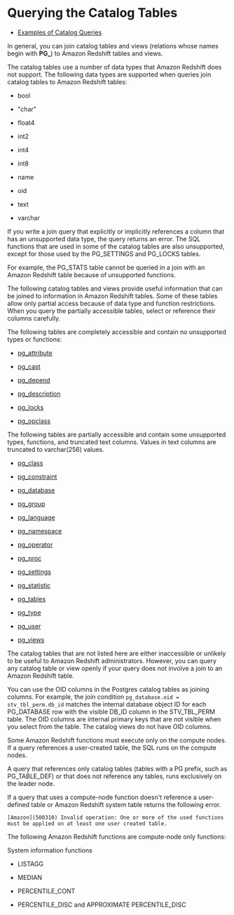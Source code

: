 # Querying the Catalog Tables<a name="c_join_PG"></a>


+ [Examples of Catalog Queries](c_join_PG_examples.md)

In general, you can join catalog tables and views \(relations whose names begin with **PG\_**\) to Amazon Redshift tables and views\. 

The catalog tables use a number of data types that Amazon Redshift does not support\. The following data types are supported when queries join catalog tables to Amazon Redshift tables: 

+ bool

+ "char"

+ float4

+ int2

+ int4

+ int8

+ name

+ oid

+ text

+ varchar

If you write a join query that explicitly or implicitly references a column that has an unsupported data type, the query returns an error\. The SQL functions that are used in some of the catalog tables are also unsupported, except for those used by the PG\_SETTINGS and PG\_LOCKS tables\.

For example, the PG\_STATS table cannot be queried in a join with an Amazon Redshift table because of unsupported functions\.

The following catalog tables and views provide useful information that can be joined to information in Amazon Redshift tables\. Some of these tables allow only partial access because of data type and function restrictions\. When you query the partially accessible tables, select or reference their columns carefully\.

The following tables are completely accessible and contain no unsupported types or functions: 

+  [pg\_attribute](https://www.postgresql.org/docs/8.0/static/catalog-pg-attribute.html) 

+  [pg\_cast ](https://www.postgresql.org/docs/8.0/static/catalog-pg-cast.html) 

+  [pg\_depend](https://www.postgresql.org/docs/8.0/static/catalog-pg-depend.html) 

+  [pg\_description ](https://www.postgresql.org/docs/8.0/static/catalog-pg-description.html) 

+  [pg\_locks ](https://www.postgresql.org/docs/8.0/static/view-pg-locks.html) 

+  [pg\_opclass ](https://www.postgresql.org/docs/8.0/static/catalog-pg-opclass.html) 

The following tables are partially accessible and contain some unsupported types, functions, and truncated text columns\. Values in text columns are truncated to varchar\(256\) values\. 

+  [pg\_class](https://www.postgresql.org/docs/8.0/static/catalog-pg-class.html) 

+  [pg\_constraint](https://www.postgresql.org/docs/8.0/static/catalog-pg-constraint.html) 

+  [pg\_database](https://www.postgresql.org/docs/8.0/static/catalog-pg-database.html) 

+  [pg\_group](https://www.postgresql.org/docs/8.0/static/catalog-pg-group.html) 

+  [pg\_language ](https://www.postgresql.org/docs/8.0/static/catalog-pg-language.html) 

+  [pg\_namespace](https://www.postgresql.org/docs/8.0/static/catalog-pg-namespace.html) 

+  [pg\_operator](https://www.postgresql.org/docs/8.0/static/catalog-pg-operator.html) 

+  [pg\_proc](https://www.postgresql.org/docs/8.0/static/catalog-pg-proc.html) 

+  [pg\_settings](https://www.postgresql.org/docs/8.0/static/view-pg-settings.html) 

+  [pg\_statistic](https://www.postgresql.org/docs/8.0/static/catalog-pg-statistic.html) 

+  [pg\_tables](https://www.postgresql.org/docs/8.0/static/view-pg-tables.html) 

+  [pg\_type ](https://www.postgresql.org/docs/8.0/static/catalog-pg-type.html) 

+  [pg\_user](https://www.postgresql.org/docs/8.0/static/view-pg-user.html) 

+  [pg\_views](https://www.postgresql.org/docs/8.0/static/view-pg-views.html) 

The catalog tables that are not listed here are either inaccessible or unlikely to be useful to Amazon Redshift administrators\. However, you can query any catalog table or view openly if your query does not involve a join to an Amazon Redshift table\.

You can use the OID columns in the Postgres catalog tables as joining columns\. For example, the join condition `pg_database.oid = stv_tbl_perm.db_id` matches the internal database object ID for each PG\_DATABASE row with the visible DB\_ID column in the STV\_TBL\_PERM table\. The OID columns are internal primary keys that are not visible when you select from the table\. The catalog views do not have OID columns\.

Some Amazon Redshift functions must execute only on the compute nodes\. If a query references a user\-created table, the SQL runs on the compute nodes\.

A query that references only catalog tables \(tables with a PG prefix, such as PG\_TABLE\_DEF\) or that does not reference any tables, runs exclusively on the leader node\.

If a query that uses a compute\-node function doesn't reference a user\-defined table or Amazon Redshift system table returns the following error\.

```
[Amazon](500310) Invalid operation: One or more of the used functions must be applied on at least one user created table.
```

The following Amazon Redshift functions are compute\-node only functions:

System information functions

+ LISTAGG

+ MEDIAN

+ PERCENTILE\_CONT

+ PERCENTILE\_DISC and APPROXIMATE PERCENTILE\_DISC